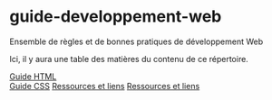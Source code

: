 # guide-developpement-web
Ensemble de règles et de bonnes pratiques de développement Web

Ici, il y aura une table des matières du contenu de ce répertoire.

[Guide HTML](guide-html.md)               
[Guide CSS](guide-css.md)
[Ressources et liens](ressources-et-liens.md)
[Ressources et liens](ressources-et-liens.md)


